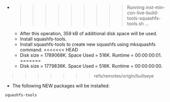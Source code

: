 * >>>>>>>>> Running inst-min-con-live-build-tools-squashfs-tools.sh ...
  * After this operation, 359 kB of additional disk space will be used.
  * Install squashfs-tools.
  * Install squashfs-tools to create new squashfs using mksquashfs command.
<<<<<<< HEAD
  * Disk size = 1789068K. Space Used = 516K. Runtime = 00:00:00:01.
=======
  * Disk size = 1779836K. Space Used = 516K. Runtime = 00:00:00:00.
>>>>>>> refs/remotes/origin/bullseye
  * The following NEW packages will be installed:
  ```bash
squashfs-tools
  ```
